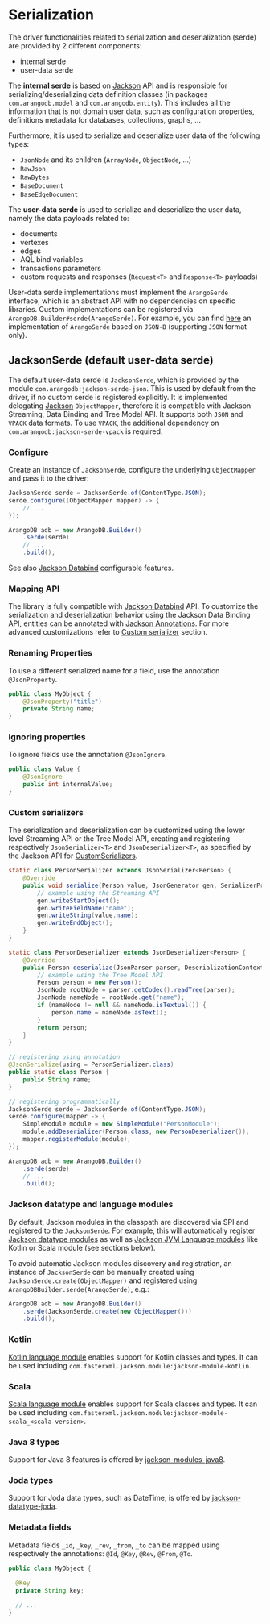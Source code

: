 # Serialization

The driver functionalities related to serialization and deserialization (serde) are provided by 2 different components:
- internal serde
- user-data serde

The **internal serde** is based on [Jackson](https://github.com/FasterXML/jackson) API and is responsible for serializing/deserializing data definition classes (in
packages `com.arangodb.model` and `com.arangodb.entity`). 
This includes all the information that is not domain user data, such as configuration properties, definitions metadata 
for databases, collections, graphs, ...

Furthermore, it is used to serialize and deserialize user data of the following types:
- `JsonNode` and its children (`ArrayNode`, `ObjectNode`, ...)
- `RawJson`
- `RawBytes`
- `BaseDocument`
- `BaseEdgeDocument`


The **user-data serde** is used to serialize and deserialize the user data, namely the data payloads related to:
- documents
- vertexes
- edges
- AQL bind variables
- transactions parameters
- custom requests and responses (`Request<T>` and `Response<T>` payloads)

User-data serde implementations must implement the `ArangoSerde` interface, which is an abstract API with no 
dependencies on specific libraries.
Custom implementations can be registered via `ArangoDB.Builder#serde(ArangoSerde)`.
For example, you can find [here](../jsonb-serde/src/main/java/com/arangodb/serde/jsonb) an implementation of
`ArangoSerde` based on `JSON-B` (supporting `JSON` format only).


## JacksonSerde (default user-data serde)

The default user-data serde is `JacksonSerde`, which is provided by the module `com.arangodb:jackson-serde-json`. 
This is used by default from the driver, if no custom serde is registered explicitly.
It is implemented delegating [Jackson](https://github.com/FasterXML/jackson) `ObjectMapper`, therefore it is compatible 
with Jackson Streaming, Data Binding and Tree Model API.
It supports both `JSON` and `VPACK` data formats. To use `VPACK`, the additional dependency on
`com.arangodb:jackson-serde-vpack` is required.


### Configure

Create an instance of `JacksonSerde`, configure the underlying `ObjectMapper` and pass it to the driver:

```java
JacksonSerde serde = JacksonSerde.of(ContentType.JSON);
serde.configure((ObjectMapper mapper) -> {
    // ...
});

ArangoDB adb = new ArangoDB.Builder()
    .serde(serde)
    // ...
    .build();
```

See also [Jackson Databind](https://github.com/FasterXML/jackson-databind/wiki/JacksonFeatures) configurable features.


### Mapping API

The library is fully compatible with [Jackson Databind](https://github.com/FasterXML/jackson-databind)
API. To customize the serialization and deserialization behavior using the
Jackson Data Binding API, entities can be annotated with
[Jackson Annotations](https://github.com/FasterXML/jackson-annotations).
For more advanced customizations refer to [Custom serializer](#custom-serializer) section.


### Renaming Properties

To use a different serialized name for a field, use the annotation `@JsonProperty`.

```java
public class MyObject {
    @JsonProperty("title")
    private String name;
}
```

### Ignoring properties

To ignore fields use the annotation `@JsonIgnore`.

```java
public class Value {
    @JsonIgnore
    public int internalValue;
}
```

### Custom serializers

The serialization and deserialization can be customized using the lower level
Streaming API or the Tree Model API, creating and registering respectively
`JsonSerializer<T>` and `JsonDeserializer<T>`, as specified by the Jackson API
for [CustomSerializers](https://github.com/FasterXML/jackson-docs/wiki/JacksonHowToCustomSerializers).

```java
static class PersonSerializer extends JsonSerializer<Person> {
    @Override
    public void serialize(Person value, JsonGenerator gen, SerializerProvider serializers) throws IOException {
        // example using the Streaming API
        gen.writeStartObject();
        gen.writeFieldName("name");
        gen.writeString(value.name);
        gen.writeEndObject();
    }
}

static class PersonDeserializer extends JsonDeserializer<Person> {
    @Override
    public Person deserialize(JsonParser parser, DeserializationContext ctxt) throws IOException {
        // example using the Tree Model API
        Person person = new Person();
        JsonNode rootNode = parser.getCodec().readTree(parser);
        JsonNode nameNode = rootNode.get("name");
        if (nameNode != null && nameNode.isTextual()) {
            person.name = nameNode.asText();
        }
        return person;
    }
}

// registering using annotation
@JsonSerialize(using = PersonSerializer.class)
public static class Person {
    public String name;
}

// registering programmatically
JacksonSerde serde = JacksonSerde.of(ContentType.JSON);
serde.configure(mapper -> {
    SimpleModule module = new SimpleModule("PersonModule");
    module.addDeserializer(Person.class, new PersonDeserializer());
    mapper.registerModule(module);
});

ArangoDB adb = new ArangoDB.Builder()
    .serde(serde)
    // ...
    .build();
```

### Jackson datatype and language modules

By default, Jackson modules in the classpath are discovered via SPI and registered to the `JacksonSerde`.
For example, this will automatically
register [Jackson datatype modules](https://github.com/FasterXML/jackson#third-party-datatype-modules)
as well as [Jackson JVM Language modules](https://github.com/FasterXML/jackson#jvm-language-modules)
like Kotlin or Scala module (see sections below).

To avoid automatic Jackson modules discovery and registration, an instance of `JacksonSerde` can be manually created 
using `JacksonSerde.create(ObjectMapper)` and registered using `ArangoDBBuilder.serde(ArangoSerde)`, e.g.:

```java
ArangoDB adb = new ArangoDB.Builder()
    .serde(JacksonSerde.create(new ObjectMapper()))
    .build();
```

### Kotlin

[Kotlin language module](https://github.com/FasterXML/jackson-module-kotlin)
enables support for Kotlin classes and types. 
It can be used including `com.fasterxml.jackson.module:jackson-module-kotlin`.

### Scala

[Scala language module](https://github.com/FasterXML/jackson-module-scala)
enables support for Scala classes and types.
It can be used including `com.fasterxml.jackson.module:jackson-module-scala_<scala-version>`.

### Java 8 types

Support for Java 8 features is offered by
[jackson-modules-java8](https://github.com/FasterXML/jackson-modules-java8).

### Joda types

Support for Joda data types, such as DateTime, is offered by
[jackson-datatype-joda](https://github.com/FasterXML/jackson-datatype-joda).

### Metadata fields

Metadata fields `_id`, `_key`, `_rev`, `_from`, `_to` can be mapped using respectively the annotations: 
`@Id`, `@Key`, `@Rev`, `@From`, `@To`.

```java
public class MyObject {

  @Key
  private String key;
  
  // ...
}
```
